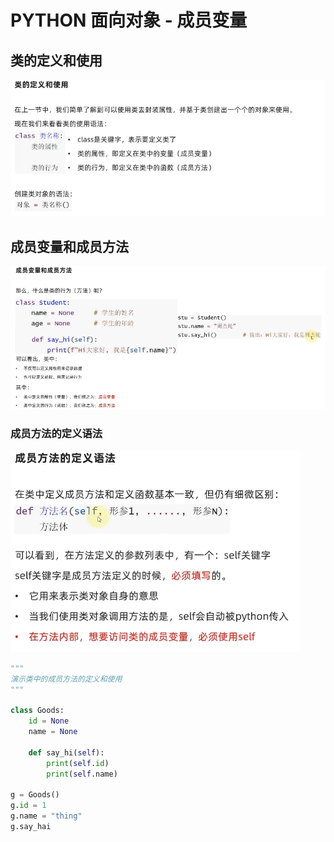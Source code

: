 # PYTHON 面向对象 - 成员变量

## 类的定义和使用

![image-20240915130919439](assets\image-20240915130919439.png)

## 成员变量和成员方法

![image-20240915131205246](assets\image-20240915131205246.png)

### 成员方法的定义语法

![image-20240915132246852](assets\image-20240915132246852.png)

```python
"""
演示类中的成员方法的定义和使用
"""

class Goods:
    id = None
    name = None
    
    def say_hi(self):
        print(self.id)
        print(self.name)
        
g = Goods()
g.id = 1
g.name = "thing"
g.say_hai
```

